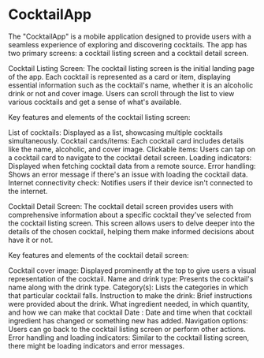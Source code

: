 # CocktailApp
The "CocktailApp" is a mobile application designed to provide users with a seamless experience of exploring and discovering cocktails. The app has two primary screens: a cocktail listing screen and a cocktail detail screen.

Cocktail Listing Screen:
The cocktail listing screen is the initial landing page of the app. Each cocktail is represented as a card or item, displaying essential information such as the cocktail's name, whether it is an alcoholic drink or not and cover image. Users can scroll through the list to view various cocktails and get a sense of what's available.

Key features and elements of the cocktail listing screen:

List of cocktails: Displayed as a list, showcasing multiple cocktails simultaneously.
Cocktail cards/items: Each cocktail card includes details like the name, alcoholic, and cover image.
Clickable items: Users can tap on a cocktail card to navigate to the cocktail detail screen.
Loading indicators: Displayed when fetching cocktail data from a remote source.
Error handling: Shows an error message if there's an issue with loading the cocktail data.
Internet connectivity check: Notifies users if their device isn't connected to the internet.

Cocktail Detail Screen:
The cocktail detail screen provides users with comprehensive information about a specific cocktail they've selected from the cocktail listing screen. This screen allows users to delve deeper into the details of the chosen cocktail, helping them make informed decisions about have it or not.

Key features and elements of the cocktail detail screen:

Cocktail cover image: Displayed prominently at the top to give users a visual representation of the cocktail.
Name and drink type: Presents the cocktail's name along with the drink type.
Category(s): Lists the categories in which that particular cocktail falls.
Instruction to make the drink: Brief instructions were provided about the drink. What ingredient needed, in which quantity, and how we can make that cocktail
Date : Date and time when that cocktail ingredient has changed or something new has added.
Navigation options: Users can go back to the cocktail listing screen or perform other actions.
Error handling and loading indicators: Similar to the cocktail listing screen, there might be loading indicators and error messages.

